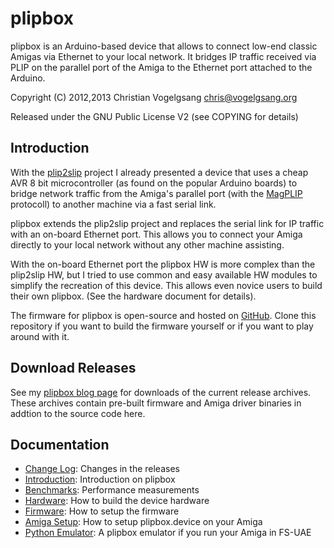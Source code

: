plipbox
=======

plipbox is an Arduino-based device that allows to connect low-end classic
Amigas via Ethernet to your local network. It bridges IP traffic received
via PLIP on the parallel port of the Amiga to the Ethernet port attached
to the Arduino.

Copyright (C) 2012,2013 Christian Vogelgsang <chris@vogelgsang.org>

Released under the GNU Public License V2 (see COPYING for details)

Introduction
------------

With the [plip2slip][1] project I already presented a device that uses a cheap
AVR 8 bit microcontroller (as found on the popular Arduino boards) to bridge
network traffic from the Amiga's parallel port (with the [MagPLIP][2] protocoll)
to another machine via a fast serial link.

plipbox extends the plip2slip project and replaces the serial link for IP traffic
with an on-board Ethernet port. This allows you to connect your Amiga directly
to your local network without any other machine assisting.

With the on-board Ethernet port the plipbox HW is more complex than the plip2slip
HW, but I tried to use common and easy available HW modules to simplify the
recreation of this device. This allows even novice users to build their own
plipbox. (See the hardware document for details).

The firmware for plipbox is open-source and hosted on [GitHub][3].
Clone this repository if you want to build the firmware yourself or if you
want to play around with it. 

[1]: http://lallafa.de/blog/amiga-projects/plip2slip/
[2]: http://aminet.net/package/comm/net/magPLIP38.1
[3]: https://github.com/cnvogelg/plipbox

Download Releases
-----------------

See my [plipbox blog page][4] for downloads of the current release archives.
These archives contain pre-built firmware and Amiga driver binaries in addtion
to the source code here.

[4]: http://lallafa.de/blog/amiga-projects/plipbox/

Documentation
-------------

 - [Change Log](ChangeLog.md): Changes in the releases
 - [Introduction](doc/src/intro.md): Introduction on plipbox
 - [Benchmarks](doc/src/intro.md): Performance measurements
 - [Hardware](doc/src/hardware.md): How to build the device hardware
 - [Firmware](doc/src/firmware.md): How to setup the firmware
 - [Amiga Setup](doc/src/amiga.md): How to setup plipbox.device on your Amiga
 - [Python Emulator](doc/src/python.md): A plipbox emulator if you run your Amiga in FS-UAE
